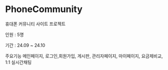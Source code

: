 # PhoneCommunity
휴대폰 커뮤니티 사이트 프로젝트 

인원 : 5명

기간 : 24.09 ~ 24.10

주요기능
메인페이지, 로그인,회원가입, 게시판, 관리자페이지, 마이페이지, 요금제비교, 1:1 실시간채팅
